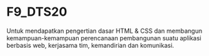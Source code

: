 # F9_DTS20
Untuk mendapatkan pengertian dasar HTML &amp; CSS dan membangun kemampuan-kemampuan perencanaan pembangunan suatu aplikasi berbasis web, kerjasama tim, kemandirian dan komunikasi.

